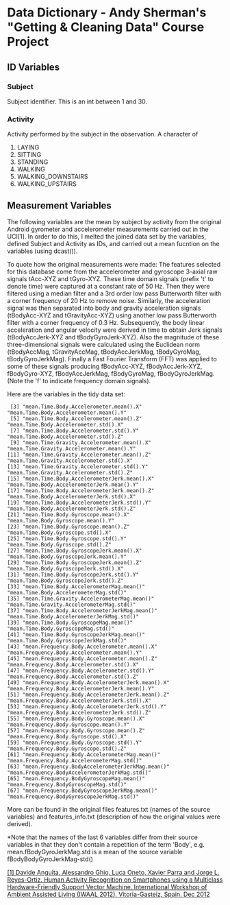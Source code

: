 # Data Dictionary - Andy Sherman's "Getting & Cleaning Data" Course Project

## ID Variables

### Subject
   Subject identifier.  This is an int between 1 and 30.
   
### Activity
   Activity performed by the subject in the observation. A character of 
   1. LAYING
   2. SITTING
   3. STANDING
   4. WALKING
   5. WALKING_DOWNSTAIRS
   6. WALKING_UPSTAIRS
   
## Measurement Variables
   The following variables are the mean by subject by activity from the original Android gyrometer and accelerometer measurements carried out in the UCI[1].  In order to do this, I melted the joined data set by the variables, defined Subject and Activity as IDs, and carried out a mean fucntion on the variables (using dcast()).

To quote how the original measurements were made:
		The features selected for this database come from the accelerometer and gyroscope 3-axial raw signals tAcc-XYZ and tGyro-XYZ. These time domain signals (prefix 't' to denote time) were captured at a constant rate of 50 Hz. Then they were filtered using a median filter and a 3rd order low pass Butterworth filter with a corner frequency of 20 Hz to remove noise. Similarly, the acceleration signal was then separated into body and gravity acceleration signals (tBodyAcc-XYZ and tGravityAcc-XYZ) using another low pass Butterworth filter with a corner frequency of 0.3 Hz.
		Subsequently, the body linear acceleration and angular velocity were derived in time to obtain Jerk signals (tBodyAccJerk-XYZ and tBodyGyroJerk-XYZ). Also the magnitude of these three-dimensional signals were calculated using the Euclidean norm (tBodyAccMag, tGravityAccMag, tBodyAccJerkMag, tBodyGyroMag, tBodyGyroJerkMag). 
		Finally a Fast Fourier Transform (FFT) was applied to some of these signals producing fBodyAcc-XYZ, fBodyAccJerk-XYZ, fBodyGyro-XYZ, fBodyAccJerkMag, fBodyGyroMag, fBodyGyroJerkMag. (Note the 'f' to indicate frequency domain signals).

Here are the variables in the tidy data set:

	 [3] "mean.Time.Body.Accelerometer.mean().X"          "mean.Time.Body.Accelerometer.mean().Y"         
	 [5] "mean.Time.Body.Accelerometer.mean().Z"          "mean.Time.Body.Accelerometer.std().X"          
	 [7] "mean.Time.Body.Accelerometer.std().Y"           "mean.Time.Body.Accelerometer.std().Z"          
	 [9] "mean.Time.Gravity.Accelerometer.mean().X"       "mean.Time.Gravity.Accelerometer.mean().Y"      
	[11] "mean.Time.Gravity.Accelerometer.mean().Z"       "mean.Time.Gravity.Accelerometer.std().X"       
	[13] "mean.Time.Gravity.Accelerometer.std().Y"        "mean.Time.Gravity.Accelerometer.std().Z"       
	[15] "mean.Time.Body.AccelerometerJerk.mean().X"      "mean.Time.Body.AccelerometerJerk.mean().Y"     
	[17] "mean.Time.Body.AccelerometerJerk.mean().Z"      "mean.Time.Body.AccelerometerJerk.std().X"      
	[19] "mean.Time.Body.AccelerometerJerk.std().Y"       "mean.Time.Body.AccelerometerJerk.std().Z"      
	[21] "mean.Time.Body.Gyroscope.mean().X"              "mean.Time.Body.Gyroscope.mean().Y"             
	[23] "mean.Time.Body.Gyroscope.mean().Z"              "mean.Time.Body.Gyroscope.std().X"              
	[25] "mean.Time.Body.Gyroscope.std().Y"               "mean.Time.Body.Gyroscope.std().Z"              
	[27] "mean.Time.Body.GyroscopeJerk.mean().X"          "mean.Time.Body.GyroscopeJerk.mean().Y"         
	[29] "mean.Time.Body.GyroscopeJerk.mean().Z"          "mean.Time.Body.GyroscopeJerk.std().X"          
	[31] "mean.Time.Body.GyroscopeJerk.std().Y"           "mean.Time.Body.GyroscopeJerk.std().Z"          
	[33] "mean.Time.Body.AccelerometerMag.mean()"         "mean.Time.Body.AccelerometerMag.std()"         
	[35] "mean.Time.Gravity.AccelerometerMag.mean()"      "mean.Time.Gravity.AccelerometerMag.std()"      
	[37] "mean.Time.Body.AccelerometerJerkMag.mean()"     "mean.Time.Body.AccelerometerJerkMag.std()"     
	[39] "mean.Time.Body.GyroscopeMag.mean()"             "mean.Time.Body.GyroscopeMag.std()"             
	[41] "mean.Time.Body.GyroscopeJerkMag.mean()"         "mean.Time.Body.GyroscopeJerkMag.std()"         
	[43] "mean.Frequency.Body.Accelerometer.mean().X"     "mean.Frequency.Body.Accelerometer.mean().Y"    
	[45] "mean.Frequency.Body.Accelerometer.mean().Z"     "mean.Frequency.Body.Accelerometer.std().X"     
	[47] "mean.Frequency.Body.Accelerometer.std().Y"      "mean.Frequency.Body.Accelerometer.std().Z"     
	[49] "mean.Frequency.Body.AccelerometerJerk.mean().X" "mean.Frequency.Body.AccelerometerJerk.mean().Y"
	[51] "mean.Frequency.Body.AccelerometerJerk.mean().Z" "mean.Frequency.Body.AccelerometerJerk.std().X" 
	[53] "mean.Frequency.Body.AccelerometerJerk.std().Y"  "mean.Frequency.Body.AccelerometerJerk.std().Z" 
	[55] "mean.Frequency.Body.Gyroscope.mean().X"         "mean.Frequency.Body.Gyroscope.mean().Y"        
	[57] "mean.Frequency.Body.Gyroscope.mean().Z"         "mean.Frequency.Body.Gyroscope.std().X"         
	[59] "mean.Frequency.Body.Gyroscope.std().Y"          "mean.Frequency.Body.Gyroscope.std().Z"         
	[61] "mean.Frequency.Body.AccelerometerMag.mean()"    "mean.Frequency.Body.AccelerometerMag.std()"    
	[63] "mean.Frequency.BodyAccelerometerJerkMag.mean()" "mean.Frequency.BodyAccelerometerJerkMag.std()" 
	[65] "mean.Frequency.BodyGyroscopeMag.mean()"         "mean.Frequency.BodyGyroscopeMag.std()"         
	[67] "mean.Frequency.BodyGyroscopeJerkMag.mean()"     "mean.Frequency.BodyGyroscopeJerkMag.std()"

More can be found in the original files features.txt (names of the source variables) and features_info.txt (description of how the original values were derived).

*Note that the names of the last 6 variables differ from their source variables in that they don't contain a repetition of the term 'Body', e.g. mean.fBodyGyroJerkMag.std is a mean of the source variable fBodyBodyGyroJerkMag-std()
   
[[1] Davide Anguita, Alessandro Ghio, Luca Oneto, Xavier Parra and Jorge L. Reyes-Ortiz. Human Activity Recognition on Smartphones using a Multiclass Hardware-Friendly Support Vector Machine. International Workshop of Ambient Assisted Living (IWAAL 2012). Vitoria-Gasteiz, Spain. Dec 2012](http://archive.ics.uci.edu/ml/datasets/Human+Activity+Recognition+Using+Smartphones)